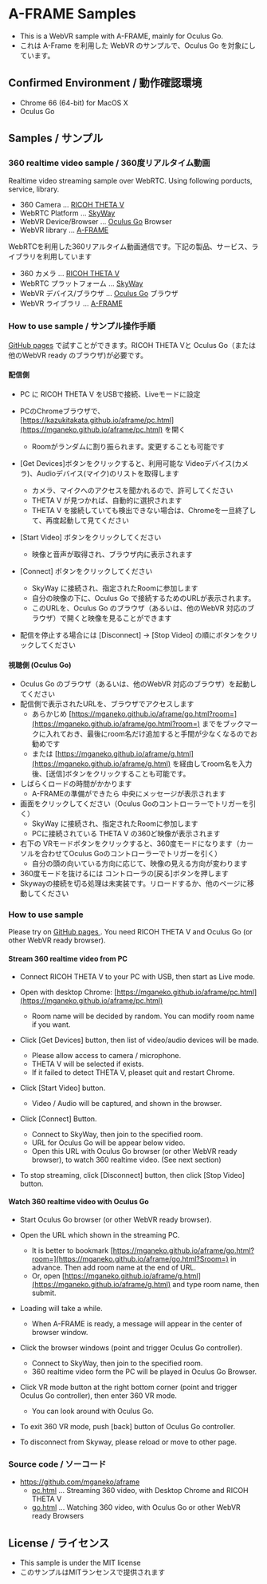 # A-FRAME Samples

* This is a WebVR sample with A-FRAME, mainly for Oculus Go.
* これは A-Frame を利用した WebVR のサンプルで、Oculus Go を対象にしています。

## Confirmed Environment / 動作確認環境

* Chrome  66 (64-bit) for MacOS X
* Oculus Go 


## Samples / サンプル

### 360 realtime video sample / 360度リアルタイム動画

Realtime video streaming sample over WebRTC. Using following porducts, service, library.

* 360 Camera ... [RICOH THETA V](https://theta360.com/en/about/theta/v.html)
* WebRTC Platform ... [SkyWay](https://webrtc.ecl.ntt.com/en/)
* WebVR Device/Browser ... [Oculus Go](https://www.oculus.com/go/) Browser
* WebVR library ... [A-FRAME](https://aframe.io)

WebRTCを利用した360リアルタイム動画通信です。下記の製品、サービス、ライブラリを利用しています

* 360 カメラ ... [RICOH THETA V](https://theta360.com/ja/about/theta/v.html)
* WebRTC プラットフォーム ... [SkyWay](https://webrtc.ecl.ntt.com)
* WebVR デバイス/ブラウザ ... [Oculus Go](https://www.oculus.com/go/) ブラウザ
* WebVR ライブラリ ... [A-FRAME](https://aframe.io)

### How to use sample / サンプル操作手順

[GitHub pages](https://mganeko.github.io/aframe/) で試すことができます。RICOH THETA Vと Oculus Go（または他のWebVR ready のブラウザ)が必要です。

#### 配信側
* PC に RICOH THETA V をUSBで接続、Liveモードに設定
* PCのChromeブラウザで、 [https://kazukitakata.github.io/aframe/pc.html](https://mganeko.github.io/aframe/pc.html) を開く
  * Roomがランダムに割り振られます。変更することも可能です
* [Get Devices]ボタンをクリックすると、利用可能な Videoデバイス(カメラ)、Audioデバイス(マイク)のリストを取得します
  * カメラ、マイクへのアクセスを聞かれるので、許可してください
  * THETA V が見つかれば、自動的に選択されます
  * THETA V を接続していても検出できない場合は、Chromeを一旦終了して、再度起動して見てください
* [Start Video] ボタンをクリックしてください
  * 映像と音声が取得され、ブラウザ内に表示されます
* [Connect] ボタンをクリックしてください
  * SkyWay に接続され、指定されたRoomに参加します
  * 自分の映像の下に、Oculus Go で接続するためのURLが表示されます。
  * このURLを、Oculus Go のブラウザ（あるいは、他のWebVR 対応のブラウザ）で開くと映像を見ることができます

* 配信を停止する場合には [Disconnect] → [Stop Video] の順にボタンをクリックしてください

    
#### 視聴側 (Oculus Go)
* Oculus Go のブラウザ（あるいは、他のWebVR 対応のブラウザ）を起動してください
* 配信側で表示されたURLを、ブラウザでアクセスします
  * あらかじめ [https://mganeko.github.io/aframe/go.html?room=](https://mganeko.github.io/aframe/go.html?room=) までをブックマークに入れておき、最後にroom名だけ追加すると手間が少なくなるのでお勧めです
  * または [https://mganeko.github.io/aframe/g.html](https://mganeko.github.io/aframe/g.html) を経由してroom名を入力後、[送信]ボタンをクリックすることも可能です。
* しばらくロードの時間がかかります
  * A-FRAMEの準備ができたら 中央にメッセージが表示されます
* 画面をクリックしてください（Oculus Goのコントローラーでトリガーを引く）
  * SkyWay に接続され、指定されたRoomに参加します
  * PCに接続されている THETA V の360ど映像が表示されます
* 右下の VRモードボタンをクリックすると、360度モードになります（カーソルを合わせてOculus Goのコントローラーでトリガーを引く）
  * 自分の頭の向いている方向に応じて、映像の見える方向が変わります
* 360度モードを抜けるには コントローラの[戻る]ボタンを押します
* Skywayの接続を切る処理は未実装です。リロードするか、他のページに移動してください

### How to use sample

Please try on [GitHub pages ](https://mganeko.github.io/aframe/).
You need RICOH THETA V and Oculus Go (or other WebVR ready browser).

#### Stream 360 realtime video from PC
* Connect RICOH THETA V to your PC with USB, then start as Live mode.
* Open with desktop Chrome: [https://mganeko.github.io/aframe/pc.html](https://mganeko.github.io/aframe/pc.html)
  * Room name will be decided by random. You can modify room name if you want.
* Click [Get Devices] button, then list of video/audio devices will be made.
  * Please allow access to camera / microphone.
  * THETA V will be selected if exists.
  * If it failed to detect THETA V, pleaset quit and restart Chrome.
* Click [Start Video] button.
  * Video / Audio will be captured, and shown in the browser.
* Click [Connect] Button.
  * Connect to SkyWay, then join to the specified room.
  * URL for Oculus Go will be appear below video.
  * Open this URL with Oculus Go browser (or other WebVR ready browser), to watch 360 realtime video. (See next section)

* To stop streaming, click [Disconnect] button, then click [Stop Video] button.

#### Watch 360 realtime video with Oculus Go
* Start Oculus Go browser (or other WebVR ready browser).
* Open the URL which shown in the streaming PC.
  * It is better to bookmark [https://mganeko.github.io/aframe/go.html?room=](https://mganeko.github.io/aframe/go.html?Sroom=) in advance. Then add room name at the end of URL.
  * Or, open [https://mganeko.github.io/aframe/g.html](https://mganeko.github.io/aframe/g.html) and type room name, then submit.
* Loading will take a while.
  * When A-FRAME is ready, a message will appear in the center of browser window.
* Click the browser windows (point and trigger Oculus Go controller).
  * Connect to SkyWay, then join to the specified room.
  * 360 realtime video form the PC will be played in Oculus Go Browser.
* Click VR mode button at the right bottom corner (point and trigger Oculus Go controller), then enter 360 VR mode.
  * You can look around with Oculus Go.

* To exit 360 VR mode, push [back] button of Oculus Go controller.
* To disconnect from Skyway, please reload or move to other page.


### Source code / ソーコード

* https://github.com/mganeko/aframe
  * [pc.html](https://github.com/mganeko/aframe/blob/master/pc.html) ... Streaming 360 video, with Desktop Chrome and RICOH THETA V
  * [go.html](https://github.com/mganeko/aframe/blob/master/go.html) ... Watching 360 video, with Oculus Go or other WebVR ready Browsers


## License / ライセンス

* This sample is under the MIT license
* このサンプルはMITランセンスで提供されます



